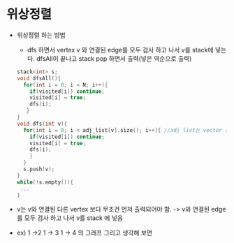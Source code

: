 # 위상정렬

- 위상정렬 하는 방법
  - dfs 하면서 vertex v 와 연결된 edge를 모두 검사 하고 나서 v를 stack에 넣는다. dfsAll이 끝나고 stack pop 하면서 출력(넣은 역순으로 출력)
  ```c++
  stack<int> s;
  void dfsAll(){
    for(int i = 0; i < N; i++){
      if(visited[i]) continue;
      visited[i] = true;
      dfs(i);
     }
  }
  void dfs(int v){
    for(int i = 0; i < adj_list[v].size(); i++){ //adj list는 vector 로 구현함
      if(visited[i]) continue;
      visited[i] = true;
      dfs(i);
      }
    }
    s.push(v);
  }
  while(!s.empty()){
   ...
  }
  ```

- v는 v와 연결된 다른 vertex 보다 무조건 먼저 출력되어야 함. -> v와 연결된 edge를 모두 검사 하고 나서 v를 stack 에 넣음
- ex) 1 ->2 1 -> 3 1 -> 4 의 그래프 그리고 생각해 보면
